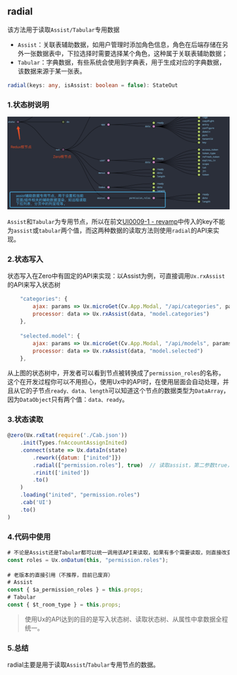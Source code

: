 ## radial

该方法用于读取`Assist/Tabular`专用数据

* `Assist`：关联表辅助数据，如用户管理时添加角色信息，角色在后端存储在另外一张数据表中，下拉选择时需要选择某个角色，这种属于关联表辅助数据；
* `Tabular`：字典数据，有些系统会使用到字典表，用于生成对应的字典数据，该数据来源于某一张表。

```typescript
radial(keys: any, isAssist: boolean = false): StateOut
```

### 1.状态树说明

![](/document/image/UI0009-2.png)

`Assist`和`Tabular`为专用节点，所以在前文[UI0009-1 - revamp](/document/2-kai-fa-wen-dang/ui0009-stateinzhong-de-r-xi-lie-api/ui0009-1-revamp.md)中传入的key不能为`assist`或`tabular`两个值，而这两种数据的读取方法则使用`radial`的API来实现。

### 2.状态写入

状态写入在Zero中有固定的API来实现：以Assist为例，可直接调用`Ux.rxAssist`的API来写入状态树

```js
    "categories": {
        ajax: params => Ux.microGet(Cv.App.Modal, "/api/categories", params, Mock.ListCategories),
        processor: data => Ux.rxAssist(data, "model.categories")
    },

    "selected.model": {
        ajax: params => Ux.microGet(Cv.App.Modal, "/api/models", params, Mock.ListModel),
        processor: data => Ux.rxAssist(data, "model.selected")
    },
```

从上图的状态树中，开发者可以看到节点被转换成了`permission_roles`的名称，这个在开发过程你可以不用担心，使用Ux中的API时，在使用层面会自动处理，并且从它的子节点`ready、data、length`可以知道这个节点的数据类型为`DataArray`，因为`DataObject`只有两个值：`data、ready`。

### 3.状态读取

```js
@zero(Ux.rxEtat(require('./Cab.json'))
    .init(Types.fnAccountAssignInited)
    .connect(state => Ux.dataIn(state)
        .rework({datum: ["inited"]})
        .radial(["permission.roles"], true)  // 读取assist，第二参数true，从assist中读取，如果为false则从tabular读取
        .rinit(['inited'])
        .to()
    )
    .loading("inited", "permission.roles")
    .cab('UI')
    .to()
)
```

### 4.代码中使用

```js
# 不论是Assist还是Tabular都可以统一调用该API来读取，如果有多个需要读取，则直接改变第二参
const roles = Ux.onDatum(this, "permission.roles");

# 老版本的直接引用（不推荐，目前已废弃）
# Assist
const { $a_permission_roles } = this.props;
# Tabular
const { $t_room_type } = this.props;
```

> 使用Ux的API达到的目的是写入状态树、读取状态树、从属性中拿数据全程统一。

### 5.总结

radial主要是用于读取`Assist`/`Tabular`专用节点的数据。

